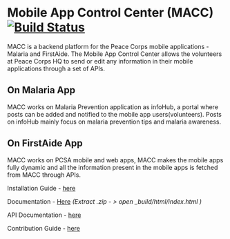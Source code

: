 # Mobile App Control Center (MACC) [![Build Status](https://travis-ci.org/systers/macc.svg?branch=develop)](https://travis-ci.org/systers/macc)

MACC is a backend platform for the Peace Corps mobile applications - Malaria and FirstAide. The Mobile App Control Center allows the volunteers at Peace Corps HQ to send or edit any information in their mobile applications through a set of APIs.


## On Malaria App
MACC works on Malaria Prevention application as infoHub, a portal where posts can be added and notified to the mobile app users(volunteers). Posts on infoHub mainly focus on malaria prevention tips and malaria awareness.

## On FirstAide App
MACC works on PCSA mobile and web apps, MACC makes the mobile apps fully dynamic and all the information present in the mobile apps is fetched from MACC through APIs.


Installation Guide - [here](https://github.com/systers/macc/blob/develop/docs/Installation%20Guide.md)

Documentation - [Here](https://drive.google.com/open?id=0B6cRm7QFaag1YWNTZ2stcmdieTQ) *(Extract .zip - > open _build/html/index.html )*

API Documentation -  [here](https://docs.google.com/document/d/1uQ42HQGIEOWoD-PtRRGoKLN15S-EhEkWgsIxiceNMGI/edit?usp=sharing)

Contribution Guide - [here](https://github.com/systers/macc/blob/develop/docs/Contribution.md)
